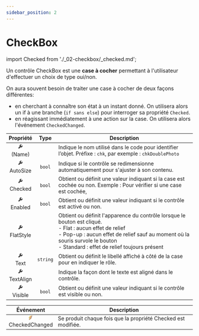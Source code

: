 ```yaml
---
sidebar_position: 2
---
```


# CheckBox

import Checked from './_02-checkbox/_checked.md';

Un contrôle CheckBox est une **case à cocher** permettant à l'utilisateur d'effectuer un choix de type oui/non.

On aura souvent besoin de traiter une case à cocher de deux façons différentes:

- en cherchant à connaître son état à un instant donné. On utilisera alors un if à une branche (`if sans else`) pour interroger sa propriété `Checked`.
- en réagissant immédiatement à une action sur la case. On utilisera alors l'événement `CheckedChanged`.

| Propriété | Type | Description |
| :-------: | :--: | ----------- |
| ![propriété](../../_00-shared/_propriete.png) <br/> (Name) | | Indique le nom utilisé dans le code pour identifier l’objet. Préfixe : `chk`, par exemple : `chkDoublePhoto` |
| ![propriété](../../_00-shared/_propriete.png) <br/> AutoSize | `bool` | Indique si le contrôle se redimensionne automatiquement pour s'ajuster à son contenu. |
| ![propriété](../../_00-shared/_propriete.png) <br/> Checked | `bool` | Obtient ou définit une valeur indiquant si la case est cochée ou non. Exemple : Pour vérifier si une case est cochée, <Checked/> |
| ![propriété](../../_00-shared/_propriete.png) <br/> Enabled | `bool` | Obtient ou définit une valeur indiquant si le contrôle est activé ou non. |
| ![propriété](../../_00-shared/_propriete.png) <br/> FlatStyle | | Obtient ou définit l'apparence du contrôle lorsque le bouton est cliqué. <br/> - Flat : aucun effet de relief <br/> - Pop-up : aucun effet de relief sauf au moment où la souris survole le bouton <br/> - Standard : effet de relief toujours présent |
| ![propriété](../../_00-shared/_propriete.png) <br/> Text | `string` |Obtient ou définit le libellé affiché à côté de la case pour en indiquer le rôle. |
| ![propriété](../../_00-shared/_propriete.png) <br/> TextAlign | | Indique la façon dont le texte est aligné dans le contrôle. |
| ![propriété](../../_00-shared/_propriete.png) <br/> Visible | `bool` | Obtient ou définit une valeur indiquant si le contrôle est visible ou non. |

| Événement | Description |
| :-------: | ----------- |
| ![événement](../../_00-shared/_evenement.png) <br/> CheckedChanged | Se produit chaque fois que la propriété Checked est modifiée. |
